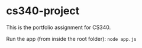 # cs340-project

This is the portfolio assignment for CS340.

Run the app (from inside the root folder): `node app.js`
